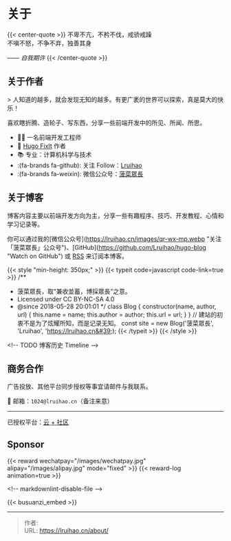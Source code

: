 # 关于


{{&lt; center-quote &gt;}}
不卑不亢，不矜不伐，戒骄戒躁\
不嗔不怒，不争不弃，独善其身

_—— 自我期许_
{{&lt; /center-quote &gt;}}

## 关于作者

&gt; 人知道的越多，就会发现无知的越多。有更广袤的世界可以探索，真是莫大的快乐！

喜欢瞎折腾、造轮子、写东西，分享一些前端开发中的所见、所闻、所思。

- 👨‍💻 一名前端开发工程师
- 🫶 [Hugo FixIt](https://github.com/hugo-fixit) 作者
- 📚 专业：计算机科学与技术
- :(fa-brands fa-github): 关注 Follow：[Lruihao](https://github.com/Lruihao)
- :(fa-brands fa-weixin): 微信公众号：[菠菜眾長](https://lruihao.cn/images/qr-wx-mp.webp)

## 关于博客

博客内容主要以前端开发方向为主，分享一些有趣程序、技巧、开发教程、心情和学习记录等。

你可以通过我的[微信公众号](https://lruihao.cn/images/qr-wx-mp.webp &#34;关注「菠菜眾長」公众号&#34;)、[GitHub](https://github.com/Lruihao/hugo-blog &#34;Watch on GitHub&#34;) 或 [RSS](http://lruihao.cn/index.xml) 来订阅本博客。

{{&lt; style &#34;min-height: 350px;&#34; &gt;}}
{{&lt; typeit code=javascript code-link=true &gt;}}
/**
 * 菠菜眾長，取“兼收並蓄，博採眾長”之意。
 * Licensed under CC BY-NC-SA 4.0
 * @since 2018-05-28 20:01:01
 */
class Blog {
  constructor(name, author, url) {
    this.name = name;
    this.author = author;
    this.url = url;
  }
}
// 建站的初衷不是为了炫耀所知，而是记录无知。
const site = new Blog(&#39;菠菜眾長&#39;, &#39;Lruihao&#39;, &#39;https://lruihao.cn&#39;);
{{&lt; /typeit &gt;}}
{{&lt; /style &gt;}}

&lt;!-- TODO 博客历史 Timeline --&gt;

## 商务合作

广告投放、其他平台同步授权等事宜请邮件与我联系。

📮 邮箱：`1024@lruihao.cn`（备注来意）

---

已授权平台：[云 &#43; 社区](https://cloud.tencent.com/developer/column/94521)

## Sponsor

{{&lt; reward wechatpay=&#34;/images/wechatpay.jpg&#34; alipay=&#34;/images/alipay.jpg&#34; mode=&#34;fixed&#34; &gt;}}
{{&lt; reward-log animation=true &gt;}}

&lt;!-- markdownlint-disable-file --&gt;

{{&lt; busuanzi_embed &gt;}}


---

> 作者:   
> URL: https://lruihao.cn/about/  

